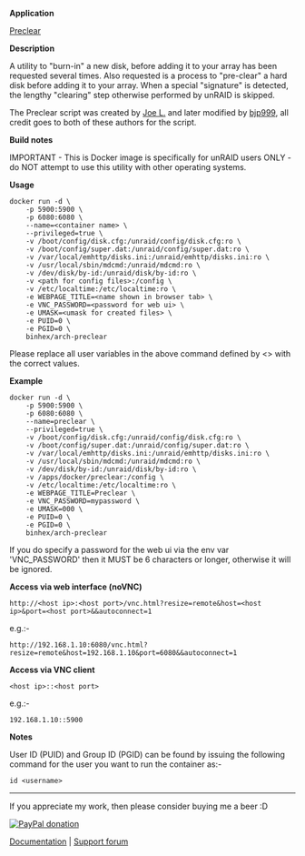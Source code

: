 **Application**

[Preclear](https://forums.unraid.net/topic/2732-preclear_disksh-a-new-utility-to-burn-in-and-pre-clear-disks-for-quick-add/)

**Description**

A utility to "burn-in" a new disk, before adding it to your array has been requested several times.  Also requested is a process to "pre-clear" a hard disk before adding it to your array.  When a special "signature" is detected, the lengthy "clearing" step otherwise performed by unRAID is skipped.

The Preclear script was created by [Joe L.](https://forums.unraid.net/topic/2732-preclear_disksh-a-new-utility-to-burn-in-and-pre-clear-disks-for-quick-add/) and later modified by [bjp999](https://forums.unraid.net/topic/30921-unofficial-faster-preclear/), all credit goes to both of these authors for the script.

**Build notes**

IMPORTANT - This is Docker image is specifically for unRAID users ONLY - do NOT attempt to use this utility with other operating systems.

**Usage**
```
docker run -d \
    -p 5900:5900 \
    -p 6080:6080 \
    --name=<container name> \
    --privileged=true \
    -v /boot/config/disk.cfg:/unraid/config/disk.cfg:ro \
    -v /boot/config/super.dat:/unraid/config/super.dat:ro \
    -v /var/local/emhttp/disks.ini:/unraid/emhttp/disks.ini:ro \
    -v /usr/local/sbin/mdcmd:/unraid/mdcmd:ro \
    -v /dev/disk/by-id:/unraid/disk/by-id:ro \
    -v <path for config files>:/config \
    -v /etc/localtime:/etc/localtime:ro \
    -e WEBPAGE_TITLE=<name shown in browser tab> \
    -e VNC_PASSWORD=<password for web ui> \
    -e UMASK=<umask for created files> \
    -e PUID=0 \
    -e PGID=0 \
    binhex/arch-preclear
```

Please replace all user variables in the above command defined by <> with the correct values.

**Example**
```
docker run -d \
    -p 5900:5900 \
    -p 6080:6080 \
    --name=preclear \
    --privileged=true \
    -v /boot/config/disk.cfg:/unraid/config/disk.cfg:ro \
    -v /boot/config/super.dat:/unraid/config/super.dat:ro \
    -v /var/local/emhttp/disks.ini:/unraid/emhttp/disks.ini:ro \
    -v /usr/local/sbin/mdcmd:/unraid/mdcmd:ro \
    -v /dev/disk/by-id:/unraid/disk/by-id:ro \
    -v /apps/docker/preclear:/config \
    -v /etc/localtime:/etc/localtime:ro \
    -e WEBPAGE_TITLE=Preclear \
    -e VNC_PASSWORD=mypassword \
    -e UMASK=000 \
    -e PUID=0 \
    -e PGID=0 \
    binhex/arch-preclear
```

If you do specify a password for the web ui via the env var 'VNC_PASSWORD' then it MUST be 6 characters or longer, otherwise it will be ignored.

**Access via web interface (noVNC)**

`http://<host ip>:<host port>/vnc.html?resize=remote&host=<host ip>&port=<host port>&&autoconnect=1`

e.g.:-

`http://192.168.1.10:6080/vnc.html?resize=remote&host=192.168.1.10&port=6080&&autoconnect=1`

**Access via VNC client**

`<host ip>::<host port>`

e.g.:-

`192.168.1.10::5900`

**Notes**

User ID (PUID) and Group ID (PGID) can be found by issuing the following command for the user you want to run the container as:-

```
id <username>
```
___
If you appreciate my work, then please consider buying me a beer  :D

[![PayPal donation](https://www.paypal.com/en_US/i/btn/btn_donate_SM.gif)](https://www.paypal.com/cgi-bin/webscr?cmd=_s-xclick&hosted_button_id=MM5E27UX6AUU4)

[Documentation](https://github.com/binhex/documentation) | [Support forum](https://forums.unraid.net/topic/81397-support-binhex-preclear/)